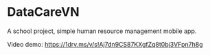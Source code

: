 # DataCareVN
A school project, simple human resource management mobile app.

Video demo: https://1drv.ms/v/s!Aj7dn9CS87KXgfZq8t0bj3VFpn7h8g
